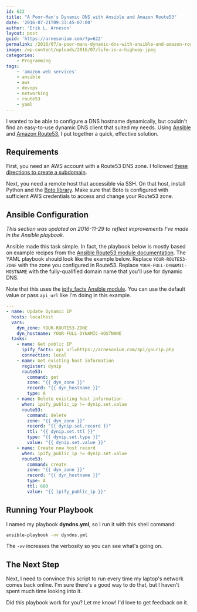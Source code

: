 ```yaml
---
id: 622
title: "A Poor-Man's Dynamic DNS with Ansible and Amazon Route53"
date: '2016-07-21T09:33:45-07:00'
author: 'Erik L. Arneson'
layout: post
guid: 'https://arnesonium.com/?p=622'
permalink: /2016/07/a-poor-mans-dynamic-dns-with-ansible-and-amazon-route53/
image: /wp-content/uploads/2016/07/life-is-a-highway.jpeg
categories:
    - Programming
tags:
    - 'amazon web services'
    - ansible
    - aws
    - devops
    - networking
    - route53
    - yaml
---
```


I wanted to be able to configure a DNS hostname dynamically, but couldn't find an easy-to-use dynamic DNS client that suited my needs. Using <a href="http://ansible.com/">Ansible</a> and <a href="https://aws.amazon.com/route53/">Amazon Route53</a>, I put together a quick, effective solution.
<!--more-->

## Requirements

First, you need an AWS account with a Route53 DNS zone. I followed <a href="https://docs.aws.amazon.com/Route53/latest/DeveloperGuide/CreatingNewSubdomain.html">these directions to create a subdomain</a>.

Next, you need a remote host that accessible via SSH. On that host, install Python and the <a href="https://github.com/boto/boto">Boto library</a>. Make sure that Boto is configured with sufficient AWS credentials to access and change your Route53 zone. 

## Ansible Configuration

*This section was updated on 2016-11-29 to reflect improvements I've made in the Ansible playbook.* 

Ansible made this task simple. In fact, the playbook below is mostly based on example recipes from the <a href="https://docs.ansible.com/ansible/route53_module.html">Ansible Route53 module documentation</a>. The YAML playbook should look like the example below. Replace `YOUR-ROUTE53-ZONE` with the zone you configured in Route53. Replace `YOUR-FULL-DYNAMIC-HOSTNAME` with the fully-qualified domain name that you'll use for dynamic DNS.

Note that this uses the [ipify_facts Ansible module](https://docs.ansible.com/ansible/ipify_facts_module.html). You can use the default value or pass `api_url` like I'm doing in this example.

``` yaml
---
- name: Update Dynamic IP
  hosts: localhost
  vars:
    dyn_zone: YOUR-ROUTE53-ZONE
    dyn_hostname: YOUR-FULL-DYNAMIC-HOSTNAME
  tasks:
    - name: Get public IP
      ipify_facts: api_url=https://arnesonium.com/api/yourip.php
      connection: local
    - name: Get existing host information
      register: dynip
      route53:
        command: get
        zone: "{{ dyn_zone }}"
        record: "{{ dyn_hostname }}"
        type: A
    - name: Delete existing host information
      when: ipify_public_ip != dynip.set.value
      route53:
        command: delete
        zone: "{{ dyn_zone }}"
        record: "{{ dynip.set.record }}"
        ttl: "{{ dynip.set.ttl }}"
        type: "{{ dynip.set.type }}"
        value: "{{ dynip.set.value }}"
    - name: Create new host record
      when: ipify_public_ip != dynip.set.value
      route53:
        command: create
        zone: "{{ dyn_zone }}"
        record: "{{ dyn_hostname }}"
        type: A
        ttl: 600
        value: "{{ ipify_public_ip }}"
```

## Running Your Playbook

I named my playbook **dyndns.yml**, so I run it with this shell command: 

```bash
ansible-playbook -vv dyndns.yml
```

The `-vv` increases the verbosity so you can see what's going on.

## The Next Step

Next, I need to convince this script to run every time my laptop's network comes back online. I'm sure there's a good way to do that, but I haven't spent much time looking into it.

Did this playbook work for you? Let me know! I'd love to get feedback on it.

